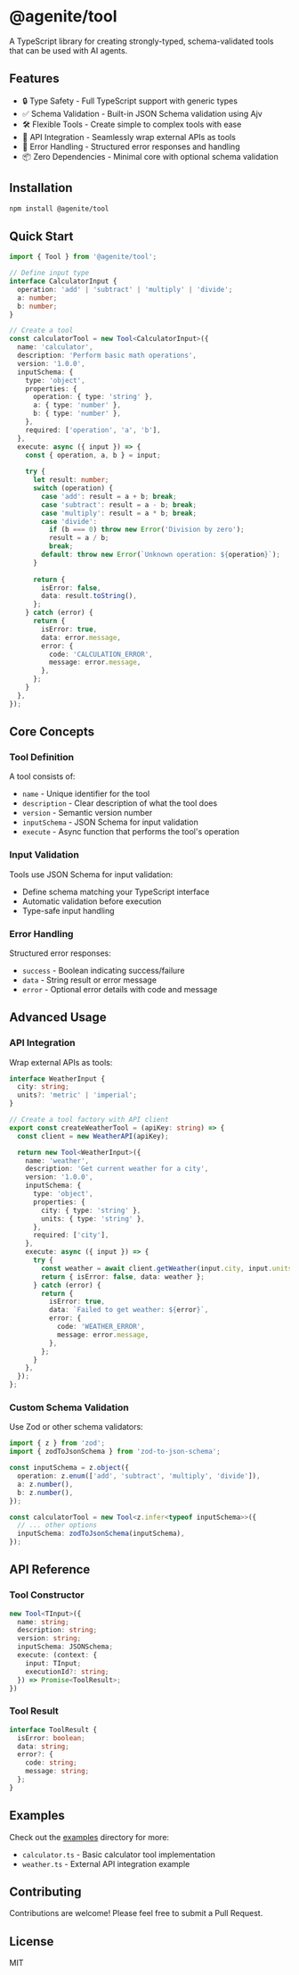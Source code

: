 # @agenite/tool

A TypeScript library for creating strongly-typed, schema-validated tools that can be used with AI agents.

## Features

- 🔒 Type Safety - Full TypeScript support with generic types
- ✅ Schema Validation - Built-in JSON Schema validation using Ajv
- 🛠️ Flexible Tools - Create simple to complex tools with ease
- 🔌 API Integration - Seamlessly wrap external APIs as tools
- 🎯 Error Handling - Structured error responses and handling
- 📦 Zero Dependencies - Minimal core with optional schema validation

## Installation

```bash
npm install @agenite/tool
```

## Quick Start

```typescript
import { Tool } from '@agenite/tool';

// Define input type
interface CalculatorInput {
  operation: 'add' | 'subtract' | 'multiply' | 'divide';
  a: number;
  b: number;
}

// Create a tool
const calculatorTool = new Tool<CalculatorInput>({
  name: 'calculator',
  description: 'Perform basic math operations',
  version: '1.0.0',
  inputSchema: {
    type: 'object',
    properties: {
      operation: { type: 'string' },
      a: { type: 'number' },
      b: { type: 'number' },
    },
    required: ['operation', 'a', 'b'],
  },
  execute: async ({ input }) => {
    const { operation, a, b } = input;
    
    try {
      let result: number;
      switch (operation) {
        case 'add': result = a + b; break;
        case 'subtract': result = a - b; break;
        case 'multiply': result = a * b; break;
        case 'divide': 
          if (b === 0) throw new Error('Division by zero');
          result = a / b; 
          break;
        default: throw new Error(`Unknown operation: ${operation}`);
      }
      
      return {
        isError: false,
        data: result.toString(),
      };
    } catch (error) {
      return {
        isError: true,
        data: error.message,
        error: {
          code: 'CALCULATION_ERROR',
          message: error.message,
        },
      };
    }
  },
});
```

## Core Concepts

### Tool Definition

A tool consists of:
- `name` - Unique identifier for the tool
- `description` - Clear description of what the tool does
- `version` - Semantic version number
- `inputSchema` - JSON Schema for input validation
- `execute` - Async function that performs the tool's operation

### Input Validation

Tools use JSON Schema for input validation:
- Define schema matching your TypeScript interface
- Automatic validation before execution
- Type-safe input handling

### Error Handling

Structured error responses:
- `success` - Boolean indicating success/failure
- `data` - String result or error message
- `error` - Optional error details with code and message

## Advanced Usage

### API Integration

Wrap external APIs as tools:

```typescript
interface WeatherInput {
  city: string;
  units?: 'metric' | 'imperial';
}

// Create a tool factory with API client
export const createWeatherTool = (apiKey: string) => {
  const client = new WeatherAPI(apiKey);

  return new Tool<WeatherInput>({
    name: 'weather',
    description: 'Get current weather for a city',
    version: '1.0.0',
    inputSchema: {
      type: 'object',
      properties: {
        city: { type: 'string' },
        units: { type: 'string' },
      },
      required: ['city'],
    },
    execute: async ({ input }) => {
      try {
        const weather = await client.getWeather(input.city, input.units);
        return { isError: false, data: weather };
      } catch (error) {
        return {
          isError: true,
          data: `Failed to get weather: ${error}`,
          error: {
            code: 'WEATHER_ERROR',
            message: error.message,
          },
        };
      }
    },
  });
};
```

### Custom Schema Validation

Use Zod or other schema validators:

```typescript
import { z } from 'zod';
import { zodToJsonSchema } from 'zod-to-json-schema';

const inputSchema = z.object({
  operation: z.enum(['add', 'subtract', 'multiply', 'divide']),
  a: z.number(),
  b: z.number(),
});

const calculatorTool = new Tool<z.infer<typeof inputSchema>>({
  // ... other options
  inputSchema: zodToJsonSchema(inputSchema),
});
```

## API Reference

### Tool Constructor

```typescript
new Tool<TInput>({
  name: string;
  description: string;
  version: string;
  inputSchema: JSONSchema;
  execute: (context: {
    input: TInput;
    executionId?: string;
  }) => Promise<ToolResult>;
})
```

### Tool Result

```typescript
interface ToolResult {
  isError: boolean;
  data: string;
  error?: {
    code: string;
    message: string;
  };
}
```

## Examples

Check out the [examples](./examples) directory for more:

- `calculator.ts` - Basic calculator tool implementation
- `weather.ts` - External API integration example

## Contributing

Contributions are welcome! Please feel free to submit a Pull Request.

## License

MIT
